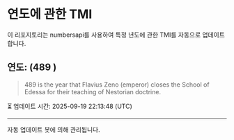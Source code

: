 
# 연도에 관한 TMI

이 리포지토리는 numbersapi를 사용하여 특정 년도에 관한 TMI를 자동으로 업데이트합니다.

## 연도: (489 )
> 489 is the year that Flavius Zeno (emperor) closes the School of Edessa for their teaching of Nestorian doctrine.

⏳ 업데이트 시간: 2025-09-19 22:13:48 (UTC)

---
자동 업데이트 봇에 의해 관리됩니다.
